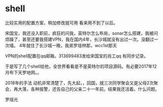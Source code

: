 # shell
比较实用的配置方案，稍加修改就可用  看来用不到了以后。

宋国宝，我还没入职前，疯狂的问我，英特尔怎么布局，sonar怎么搭建，我被问烦躁了，甚至还要我搭建VPN，我在国内4年，长沙城就没有出过一次。没翻过一次墙。
4年就住了长沙城一晚，我弟罗瑶林那，wcc1st那天

VPN的shell配置在qq邮箱，313699483发给宋国宝的肖工qq 有同步记录。

于是写了几个shell给他，全世界看看是不是英特尔的项目源码。有必要2017年12月布下天罗地网。。

2018年的手法 动机非常清楚了，先大起，，回国，就三次同学聚会又是父母2次聚会，再大落，各种报警，还告自己的父亲二十一年前。结果我还活着。什么问题。

罗瑶光
